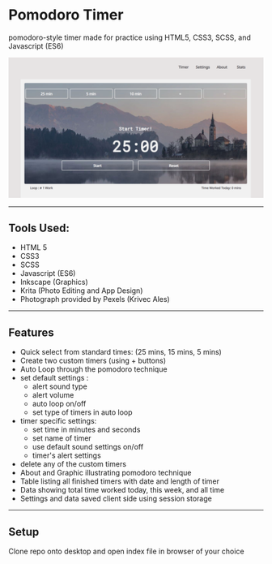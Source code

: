 Pomodoro Timer
============
pomodoro-style timer made for practice using HTML5, CSS3, SCSS, and Javascript (ES6)

![Pomodoro Preview](https://raw.githubusercontent.com/rumakn/Timer/master/images/preview.png)

---

## Tools Used:

* HTML 5
* CSS3
* SCSS
* Javascript (ES6)
* Inkscape (Graphics)
* Krita (Photo Editing and App Design)
* Photograph provided by Pexels (Krivec Ales)

---

## Features

* Quick select from standard times: (25 mins, 15 mins, 5 mins)
* Create two custom timers (using + buttons)
* Auto Loop through the pomodoro technique
* set default settings :
	* alert sound type
	* alert volume	
	* auto loop on/off
	* set type of timers in auto loop
* timer specific settings:
	* set time in minutes and seconds
	* set name of timer
	* use default sound settings on/off
	* timer's alert settings
* delete any of the custom timers
* About and Graphic illustrating pomodoro technique
* Table listing all finished timers with date and length of timer
* Data showing total time worked today, this week, and all time
* Settings and data saved client side using session storage

--- 
## Setup

Clone repo onto desktop and open index file in browser of your choice
